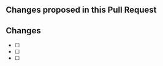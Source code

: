 <!-- SPDX-FileCopyrightText: Open Energy Transition -->
<!-- SPDX-License-Identifier: CC0-1.0 -->

## Changes proposed in this Pull Request


## Changes
- [ ]
- [ ]
- [ ]
